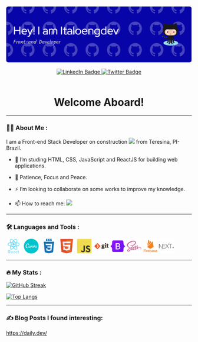   <p align="center">
  <img src="./github-header-image.png" alt=""/>
</p>
  
<div id="header" align="center">
 
  <div id="badges">
    <a href="https://www.linkedin.com/in/italoengdev/">
      <img src="https://img.shields.io/badge/LinkedIn-blue?style=for-the-badge&logo=linkedin&logoColor=white" alt="LinkedIn Badge"/>
    </a>
    <a href="https://www.instagram.com/italo_sg/">
      <img src="https://img.shields.io/badge/Instagram-E4405F?style=for-the-badge&logo=instagram&logoColor=white" alt="Twitter Badge"/>
    </a>
  </div>
  <img src="https://komarev.com/ghpvc/?username=italoengdev&style=flat-square&color=blue" alt=""/>
  <h1>
    Welcome Aboard!
  </h1>
</div>

---

### :woman_technologist: About Me :
I am a Front-end Stack Developer on construction <img src="https://media.giphy.com/media/WUlplcMpOCEmTGBtBW/giphy.gif" width="30"> from Teresina, PI-Brazil.
- :telescope: I’m studing HTML, CSS, JavaScript and ReactJS for building web applications.

- :seedling: Patience, Focus and Peace.

- :zap: I’m looking to collaborate on some works to improve my knowledge.

- :mailbox: How to reach me: [<img src="https://upload.wikimedia.org/wikipedia/commons/thumb/b/b1/Outlook_hi-res_icon_%282019%29.svg/1200px-Outlook_hi-res_icon_%282019%29.svg.png" width="30">](mailto:italo_saraiva182@hotmail.com)

---

### :hammer_and_wrench: Languages and Tools :
<div>
  <img src="https://github.com/devicons/devicon/blob/master/icons/react/react-original-wordmark.svg" title="React" alt="React" width="40" height="40"/>&nbsp;
  <img src="https://github.com/devicons/devicon/blob/master/icons/canva/canva-original.svg" title="Canva" alt="Canva" width="40" height="40"/>&nbsp;
  <img src="https://github.com/devicons/devicon/blob/master/icons/css3/css3-plain-wordmark.svg"  title="CSS3" alt="CSS" width="40" height="40"/>&nbsp;
  <img src="https://github.com/devicons/devicon/blob/master/icons/html5/html5-original.svg" title="HTML5" alt="HTML" width="40" height="40"/>&nbsp;
  <img src="https://github.com/devicons/devicon/blob/master/icons/javascript/javascript-original.svg" title="JavaScript" alt="JavaScript" width="40" height="40"/>&nbsp;
  <img src="https://github.com/devicons/devicon/blob/master/icons/git/git-original-wordmark.svg" title="Git" **alt="Git" width="40" height="40"/>
  <img src="https://github.com/devicons/devicon/blob/master/icons/bootstrap/bootstrap-original.svg" title="Bootstrap" **alt="Boots" width="40" height="40"/>
  <img src="https://github.com/devicons/devicon/blob/master/icons/sass/sass-original.svg" title="Sass" **alt="sass" width="40" height="40"/>
  <img src="https://github.com/devicons/devicon/blob/master/icons/firebase/firebase-plain-wordmark.svg" title="Firebase" **alt="firebase" width="40" height="40"/>
  <img src="https://github.com/devicons/devicon/blob/master/icons/nextjs/nextjs-original-wordmark.svg" title="NextJs" **alt="next" width="40" height="40"/>
  
</div>

---

### :fire: My Stats :
[![GitHub Streak](http://github-readme-streak-stats.herokuapp.com?user=italoengdev&theme=dark&background=000000)](https://git.io/streak-stats)

[![Top Langs](https://github-readme-stats.vercel.app/api/top-langs/?username=italoengdev&layout=compact&theme=vision-friendly-dark)](https://github.com/anuraghazra/github-readme-stats)

---

### :writing_hand: Blog Posts I found interesting:
<!-- BLOG-POST-LIST:START -->
https://daily.dev/
<!-- BLOG-POST-LIST:END -->



